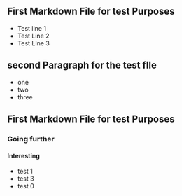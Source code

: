 ## First Markdown File for test Purposes

* Test line 1
* Test Line 2
* Test LIne 3

## second Paragraph for the test fIle

* one
* two
* three

## First Markdown File for test Purposes
###  Going further 
#### Interesting 

* test 1
* test 3
* test 0
